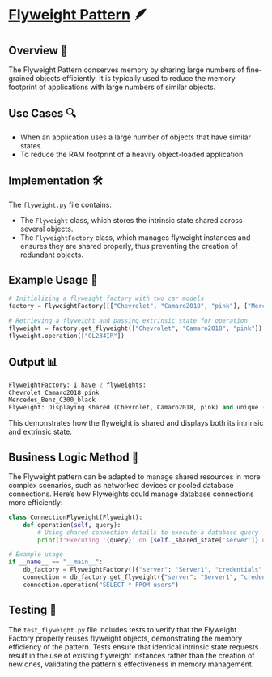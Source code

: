 # [Flyweight Pattern](../) 🪶

## Overview 📖
The Flyweight Pattern conserves memory by sharing large numbers of fine-grained objects efficiently. It is typically used to reduce the memory footprint of applications with large numbers of similar objects.

## Use Cases 🔍
- When an application uses a large number of objects that have similar states.
- To reduce the RAM footprint of a heavily object-loaded application.

## Implementation 🛠️
The `flyweight.py` file contains:
- The `Flyweight` class, which stores the intrinsic state shared across several objects.
- The `FlyweightFactory` class, which manages flyweight instances and ensures they are shared properly, thus preventing the creation of redundant objects.


## Example Usage 📝
```python
# Initializing a flyweight factory with two car models
factory = FlyweightFactory([["Chevrolet", "Camaro2018", "pink"], ["Mercedes Benz", "C300", "black"]])

# Retrieving a flyweight and passing extrinsic state for operation
flyweight = factory.get_flyweight(["Chevrolet", "Camaro2018", "pink"])
flyweight.operation(["CL234IR"])
```
## Output 📊
```python
FlyweightFactory: I have 2 flyweights:
Chevrolet_Camaro2018_pink
Mercedes_Benz_C300_black
Flyweight: Displaying shared (Chevrolet, Camaro2018, pink) and unique (CL234IR) state.
```
This demonstrates how the flyweight is shared and displays both its intrinsic and extrinsic state.

## Business Logic Method 🧠

The Flyweight pattern can be adapted to manage shared resources in more complex scenarios, such as networked devices or pooled database connections. Here’s how Flyweights could manage database connections more efficiently:

```python
class ConnectionFlyweight(Flyweight):
    def operation(self, query):
        # Using shared connection details to execute a database query
        print(f"Executing '{query}' on {self._shared_state['server']} using credentials {self._shared_state['credentials']}.")

# Example usage
if __name__ == "__main__":
    db_factory = FlyweightFactory([{"server": "Server1", "credentials": "User1:Pass1"}])
    connection = db_factory.get_flyweight({"server": "Server1", "credentials": "User1:Pass1"})
    connection.operation("SELECT * FROM users")
```

## Testing 🧪
The `test_flyweight.py` file includes tests to verify that the Flyweight Factory properly reuses flyweight objects, demonstrating the memory efficiency of the pattern. Tests ensure that identical intrinsic state requests result in the use of existing flyweight instances rather than the creation of new ones, validating the pattern's effectiveness in memory management.